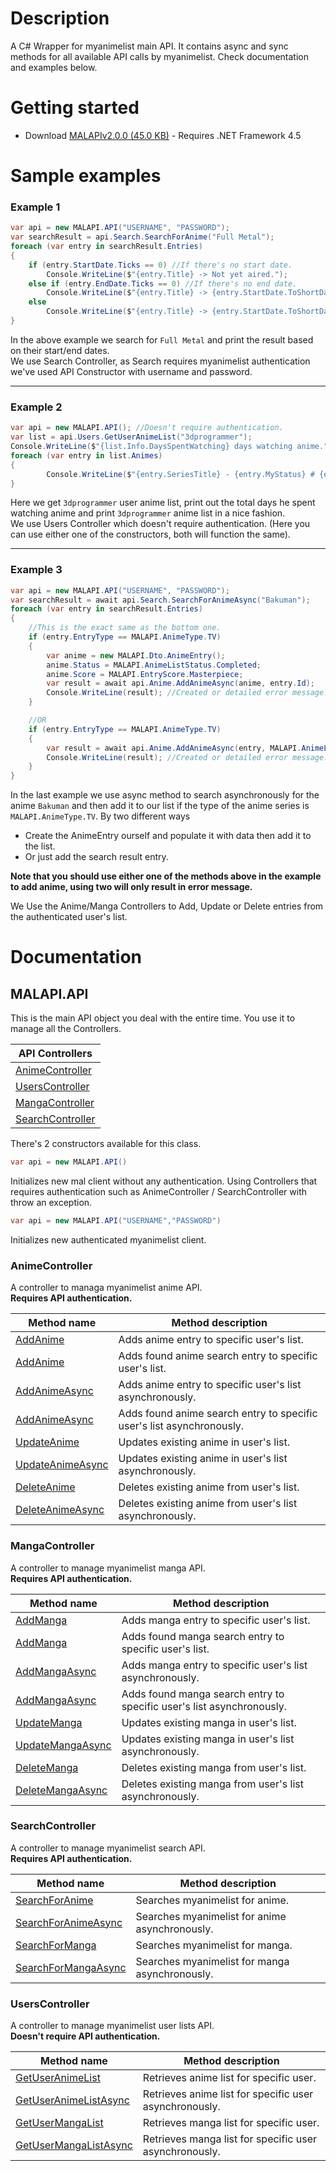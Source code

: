 # Description
A C# Wrapper for myanimelist main API. It contains async and sync methods for all available API calls by myanimelist. Check documentation and examples below.

# Getting started
* Download [MALAPIv2.0.0 (45.0 KB)](https://github.com/i3dprogrammer/myanimelistAPI-wrapper/releases/download/v2.0.0/MALAPIv2.0.0.zip) - Requires .NET Framework 4.5

# Sample examples
<h3>Example 1</h3>

```cs
var api = new MALAPI.API("USERNAME", "PASSWORD");
var searchResult = api.Search.SearchForAnime("Full Metal");
foreach (var entry in searchResult.Entries)
{
	if (entry.StartDate.Ticks == 0) //If there's no start date.
		Console.WriteLine($"{entry.Title} -> Not yet aired.");
	else if (entry.EndDate.Ticks == 0) //If there's no end date.
		Console.WriteLine($"{entry.Title} -> {entry.StartDate.ToShortDateString()} to unknown.");
	else
		Console.WriteLine($"{entry.Title} -> {entry.StartDate.ToShortDateString()} to {entry.EndDate.ToShortDateString()}");
}
```

In the above example we search for `Full Metal` and print the result based on their start/end dates. <br/>
We use Search Controller, as Search requires myanimelist authentication we've used API Constructor with username and password.

<hr/>

<h3>Example 2</h3>

```cs
var api = new MALAPI.API(); //Doesn't require authentication.
var list = api.Users.GetUserAnimeList("3dprogrammer");
Console.WriteLine($"{list.Info.DaysSpentWatching} days watching anime.");
foreach (var entry in list.Animes)
{
	    Console.WriteLine($"{entry.SeriesTitle} - {entry.MyStatus} # {entry.MyScore}");
}
```

Here we get `3dprogrammer` user anime list, print out the total days he spent watching anime and print `3dprogrammer` anime list in a nice fashion. <br/>
We use Users Controller which doesn't require authentication. (Here you can use either one of the constructors, both will function the same).

<hr/>

<h3>Example 3</h3>

```cs
var api = new MALAPI.API("USERNAME", "PASSWORD");
var searchResult = await api.Search.SearchForAnimeAsync("Bakuman");
foreach (var entry in searchResult.Entries)
{
	//This is the exact same as the bottom one.
	if (entry.EntryType == MALAPI.AnimeType.TV)
	{
		var anime = new MALAPI.Dto.AnimeEntry();
		anime.Status = MALAPI.AnimeListStatus.Completed;
		anime.Score = MALAPI.EntryScore.Masterpiece;
		var result = await api.Anime.AddAnimeAsync(anime, entry.Id);
		Console.WriteLine(result); //Created or detailed error message.
	}

	//OR
	if (entry.EntryType == MALAPI.AnimeType.TV)
	{
		var result = await api.Anime.AddAnimeAsync(entry, MALAPI.AnimeListStatus.Completed);
		Console.WriteLine(result); //Created or detailed error message.
	}
}
```

In the last example we use async method to search asynchronously for the anime `Bakuman` and then add it to our list if the type of the anime series is `MALAPI.AnimeType.TV`. By two different ways
<ul>
	<li>Create the AnimeEntry ourself and populate it with data then add it to the list. </li>
	<li>Or just add the search result entry.</li>
</ul>

<b>Note that you should use either one of the methods above in the example to add anime, using two will only result in error message.</b>

We Use the Anime/Manga Controllers to Add, Update or Delete entries from the authenticated user's list.

# Documentation

## MALAPI.API
This is the main API object you deal with the entire time. You use it to manage all the Controllers.

| API Controllers |
| ----------------- |
| [AnimeController] | 
| [UsersController] |
| [MangaController] |
| [SearchController] |

There's 2 constructors available for this class.

```cs
var api = new MALAPI.API()
```

Initializes new mal client without any authentication. Using Controllers that requires authentication such as AnimeController / SearchController with throw an exception.

```cs 
var api = new MALAPI.API("USERNAME","PASSWORD")
```
Initializes new authenticated myanimelist client.

### AnimeController
A controller to managa myanimelist anime API. <br/><b>Requires API authentication.</b>

| Method name | Method description |
| ----------- | ------------------ |
| [AddAnime](https://github.com/i3dprogrammer/myanimelistAPI-wrapper/blob/master/docs/AnimeController/AddAnime1.md#addanime) | Adds anime entry to specific user's list. |
| [AddAnime](https://github.com/i3dprogrammer/myanimelistAPI-wrapper/blob/master/docs/AnimeController/AddAnime2.md#addanime) | Adds found anime search entry to specific user's list. |
| [AddAnimeAsync](https://github.com/i3dprogrammer/myanimelistAPI-wrapper/blob/master/docs/AnimeController/AddAnime1.md#addanimeasync) | Adds anime entry to specific user's list asynchronously. |
| [AddAnimeAsync](https://github.com/i3dprogrammer/myanimelistAPI-wrapper/blob/master/docs/AnimeController/AddAnime2.md#addanimeasync) | Adds found anime search entry to specific user's list asynchronously. |
| [UpdateAnime] | Updates existing anime in user's list. |
| [UpdateAnimeAsync] | Updates existing anime in user's list asynchronously. |
| [DeleteAnime] | Deletes existing anime from user's list. |
| [DeleteAnimeAsync] |  Deletes existing anime from user's list asynchronously. |

### MangaController
A controller to manage myanimelist manga API. <br/><b>Requires API authentication.</b>

| Method name | Method description |
| ----------- | ------------------ |
| [AddManga](https://github.com/i3dprogrammer/myanimelistAPI-wrapper/blob/master/docs/MangaController/AddManga1.md#addmanga) | Adds manga entry to specific user's list. |
| [AddManga](https://github.com/i3dprogrammer/myanimelistAPI-wrapper/blob/master/docs/MangaController/AddManga2.md#addmanga) | Adds found manga search entry to specific user's list. |
| [AddMangaAsync](https://github.com/i3dprogrammer/myanimelistAPI-wrapper/blob/master/docs/MangaController/AddManga1.md#addmangaasync) | Adds manga entry to specific user's list asynchronously. |
| [AddMangaAsync](https://github.com/i3dprogrammer/myanimelistAPI-wrapper/blob/master/docs/MangaController/AddManga2.md#addmangaasync) | Adds found manga search entry to specific user's list asynchronously. |
| [UpdateManga] | Updates existing manga in user's list. |
| [UpdateMangaAsync] | Updates existing manga in user's list asynchronously. |
| [DeleteManga] | Deletes existing manga from user's list. |
| [DeleteMangaAsync] |  Deletes existing manga from user's list asynchronously. |

### SearchController
A controller to manage myanimelist search API. <br/><b>Requires API authentication.</b>

| Method name | Method description |
| ----------- | ------------------ |
| [SearchForAnime] | Searches myanimelist for anime. |
| [SearchForAnimeAsync] | Searches myanimelist for anime asynchronously. |
| [SearchForManga] | Searches myanimelist for manga. |
| [SearchForMangaAsync] | Searches myanimelist for manga asynchronously. |


### UsersController
A controller to manage myanimelist user lists API. <br/><b>Doesn't require API authentication.</b>

| Method name | Method description |
| ----------- | ------------------ |
| [GetUserAnimeList] | Retrieves anime list for specific user. |
| [GetUserAnimeListAsync] | Retrieves anime list for specific user asynchronously. |
| [GetUserMangaList] | Retrieves manga list for specific user. |
| [GetUserMangaListAsync] | Retrieves manga list for specific user asynchronously. |

[AnimeController]: <#animecontroller>
[MangaController]: <#mangacontroller>
[UsersController]: <#userscontroller>
[SearchController]: <#searchcontroller>

[AddAnime]: <#addanime>
[AddAnimeAsync]: <#addanimeasync>
[UpdateAnime]: <https://github.com/i3dprogrammer/myanimelistAPI-wrapper/blob/master/docs/AnimeController/UpdateAnime.md#updateanime>
[UpdateAnimeAsync]: <https://github.com/i3dprogrammer/myanimelistAPI-wrapper/blob/master/docs/AnimeController/UpdateAnime.md#updateanimeasync>
[DeleteAnime]: <https://github.com/i3dprogrammer/myanimelistAPI-wrapper/blob/master/docs/AnimeController/DeleteAnime.md#deleteanime>
[DeleteAnimeAsync]: <https://github.com/i3dprogrammer/myanimelistAPI-wrapper/blob/master/docs/AnimeController/DeleteAnime.md#deleteanimeasync>

[AddManga]: <#addmanga>
[AddMangaAsync]: <#addmangaasync>
[UpdateManga]: <https://github.com/i3dprogrammer/myanimelistAPI-wrapper/blob/master/docs/MangaController/UpdateManga.md#updatemanga>
[UpdateMangaAsync]: <https://github.com/i3dprogrammer/myanimelistAPI-wrapper/blob/master/docs/MangaController/UpdateManga.md#updatemangaasync>
[DeleteManga]: <https://github.com/i3dprogrammer/myanimelistAPI-wrapper/blob/master/docs/MangaController/DeleteManga.md#deletemanga>
[DeleteMangaAsync]: <https://github.com/i3dprogrammer/myanimelistAPI-wrapper/blob/master/docs/MangaController/DeleteManga.md#deletemangaasync>

[SearchForAnime]: <https://github.com/i3dprogrammer/myanimelistAPI-wrapper/blob/master/docs/SearchController/Search.md#searchforanime>
[SearchForAnimeAsync]: <https://github.com/i3dprogrammer/myanimelistAPI-wrapper/blob/master/docs/SearchController/Search.md#searchforanimeasync>
[SearchForManga]: <https://github.com/i3dprogrammer/myanimelistAPI-wrapper/blob/master/docs/SearchController/Search.md#searchformanga>
[SearchForMangaAsync]: <https://github.com/i3dprogrammer/myanimelistAPI-wrapper/blob/master/docs/SearchController/Search.md#searchformangaasync>

[GetUserAnimeList]: <https://github.com/i3dprogrammer/myanimelistAPI-wrapper/blob/master/docs/UsersController/Users.md#getuseranimelist>
[GetUserAnimeListAsync]: <https://github.com/i3dprogrammer/myanimelistAPI-wrapper/blob/master/docs/UsersController/Users.md#getuseranimelistasync>
[GetUserMangaList]: <https://github.com/i3dprogrammer/myanimelistAPI-wrapper/blob/master/docs/UsersController/Users.md#getusermangalist>
[GetUserMangaListAsync]: <https://github.com/i3dprogrammer/myanimelistAPI-wrapper/blob/master/docs/UsersController/Users.md#getusermangalistasync>
